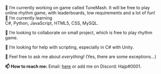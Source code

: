 <centre>
🔭 I’m currently working on game called TuneMash.
It will be free to play online rhythm game, with leaderboards, low requirements and a lot of fun!

  <dt>🌱 I’m currently learning</dt>
  C#, Python, JavaScript, HTML5, CSS, MySQL.

👯 I’m looking to collaborate on small project, which is free to play rhythm game.

🤔 I’m looking for help with scripting, especially in C# with Unity.

💬 Feel free to ask me about _everything_! (Yes, there are some exceptions...)

**📫 How to reach me:**
Email: [here](tunemash@gmail.com) or add me on Discord: Hajp#0001.
</centre>
